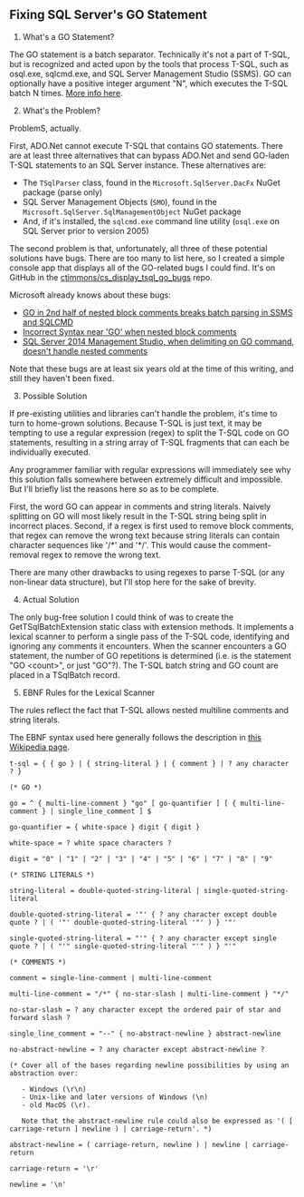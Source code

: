 ﻿## Fixing SQL Server's GO Statement

1. What's a GO Statement?

The GO statement is a batch separator. Technically it's not a part of T-SQL, but is recognized and acted upon by the
tools that process T-SQL, such as osql.exe, sqlcmd.exe, and SQL Server Management Studio (SSMS). GO can optionally have
a positive integer argument "N", which executes the T-SQL batch N times.  [More info here](https://learn.microsoft.com/en-us/sql/t-sql/language-elements/sql-server-utilities-statements-go).

2. What's the Problem?

ProblemS, actually.

First, ADO.Net cannot execute T-SQL that contains GO statements.  There are at least three alternatives that can bypass ADO.Net and send GO-laden T-SQL statements to an SQL Server instance.  These alternatives are:

- The `TSqlParser` class, found in the `Microsoft.SqlServer.DacFx` NuGet package (parse only)
- SQL Server Management Objects (`SMO`), found in the `Microsoft.SqlServer.SqlManagementObject` NuGet package
- And, if it's installed, the `sqlcmd.exe` command line utility (`osql.exe` on SQL Server prior to version 2005)

The second problem is that, unfortunately, all three of these potential solutions have bugs.  There are too many to list here, so I
created a simple console app that displays all of the GO-related bugs I could find.  It's on GitHub in the
[ctimmons/cs_display_tsql_go_bugs](https://github.com/ctimmons/cs_display_tsql_go_bugs) repo.

Microsoft already knows about these bugs:

- [GO in 2nd half of nested block comments breaks batch parsing in SSMS and SQLCMD](https://feedback.azure.com/d365community/idea/59edae68-5325-ec11-b6e6-000d3a4f0da0)
- [Incorrect Syntax near 'GO' when nested block comments](https://feedback.azure.com/d365community/idea/76fed513-5725-ec11-b6e6-000d3a4f0da0)
- [SQL Server 2014 Management Studio, when delimiting on GO command, doesn't handle nested comments](https://feedback.azure.com/d365community/idea/5b100326-6c25-ec11-b6e6-000d3a4f0da0)

Note that these bugs are at least six years old at the time of this writing, and still they haven't been fixed.

3. Possible Solution

If pre-existing utilities and libraries can't handle the problem, it's time to turn to home-grown solutions.
Because T-SQL is just text, it may be tempting to use a regular expression (regex) to split the T-SQL code on GO
statements, resulting in a string array of T-SQL fragments that can each be individually executed.

Any programmer familiar with regular expressions will immediately see why this solution falls somewhere between
extremely difficult and impossible.  But I'll briefly list the reasons here so as to be complete.

First, the word GO can appear in comments and string literals.  Naively splitting on GO will
most likely result in the T-SQL string being split in incorrect places.  Second, if a regex is first used to remove
block comments, that regex can remove the wrong text because string literals can contain character sequences
like '/\*' and '*/'.  This would cause the comment-removal regex to remove the wrong text.

There are many other drawbacks to using regexes to parse T-SQL (or any non-linear data structure), but I'll stop here for the sake of brevity.

4. Actual Solution

The only bug-free solution I could think of was to create the GetTSqlBatchExtension static class with extension methods.  It implements a lexical scanner to perform a single pass of the T-SQL code, identifying and ignoring any comments it encounters.
When the scanner encounters a GO statement, the number of GO repetitions is determined (i.e. is the statement
"GO &lt;count&gt;", or just "GO"?). The T-SQL batch string and GO count are placed in a TSqlBatch record.

5. EBNF Rules for the Lexical Scanner

The rules reflect the fact that T-SQL allows nested multiline comments and string literals.

The EBNF syntax used here generally follows the description in [this Wikipedia page](https://en.wikipedia.org/wiki/Extended_Backus%E2%80%93Naur_form).

```
t-sql = { { go } | { string-literal } | { comment } | ? any character ? }

(* GO *)

go = ^ { multi-line-comment } "go" [ go-quantifier ] [ { multi-line-comment } | single_line_comment ] $

go-quantifier = { white-space } digit { digit }

white-space = ? white space characters ?

digit = "0" | "1" | "2" | "3" | "4" | "5" | "6" | "7" | "8" | "9"

(* STRING LITERALS *)

string-literal = double-quoted-string-literal | single-quoted-string-literal

double-quoted-string-literal = '"' { ? any character except double quote ? | ( '"' double-quoted-string-literal '"' ) } '"'

single-quoted-string-literal = "'" { ? any character except single quote ? | ( "'" single-quoted-string-literal "'" ) } "'"

(* COMMENTS *)

comment = single-line-comment | multi-line-comment

multi-line-comment = "/*" { no-star-slash | multi-line-comment } "*/"

no-star-slash = ? any character except the ordered pair of star and forward slash ?

single_line_comment = "--" { no-abstract-newline } abstract-newline

no-abstract-newline = ? any character except abstract-newline ?

(* Cover all of the bases regarding newline possibilities by using an abstraction over:
     
   - Windows (\r\n)
   - Unix-like and later versions of Windows (\n)
   - old MacOS (\r).

   Note that the abstract-newline rule could also be expressed as '( [ carriage-return ] newline ) | carriage-return'. *)

abstract-newline = ( carriage-return, newline ) | newline | carriage-return

carriage-return = '\r'

newline = '\n'
```